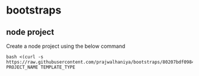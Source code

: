 # bootstraps

## node project

Create a node project using the below command

```
bash <(curl -s https://raw.githubusercontent.com/prajwalhaniya/bootstraps/80207bdf0984892ab701356136dd5efa5744bbbc/createProject.sh) PROJECT_NAME TEMPLATE_TYPE
```
